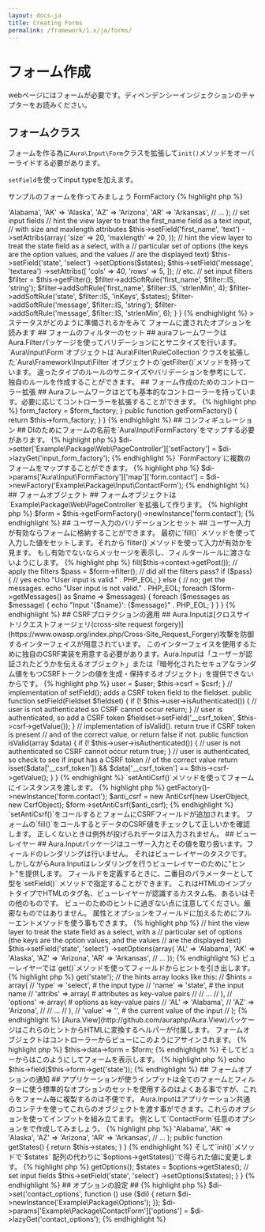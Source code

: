```yaml
---
layout: docs-ja
title: Creating Forms
permalink: /framework/1.x/ja/forms/
---
```


# フォーム作成 #

webページにはフォームが必要です。ディペンデンシーインジェクションのチャプターをお読みください。

## フォームクラス ##

フォームを作る為に`Aura\Input\Form`クラスを拡張して`init()`メソッドをオーバーライドする必要があります。

`setField`を使ってinput typeを加えます。

サンプルのフォームを作ってみましょう
FormFactory
{% highlight php %}
<?php
namespace Example\Package\Input;

use Aura\Input\Form;

class ContactForm extends Form
{
    public function init()
    {
        $states = array(
            'AL' => 'Alabama',
            'AK' => 'Alaska',
            'AZ' => 'Arizona',
            'AR' => 'Arkansas',
            // ...
         );

        // set input fields
        // hint the view layer to treat the first_name field as a text input,
        // with size and maxlength attributes
        $this->setField('first_name', 'text')
             ->setAttribs(array(
                'size' => 20,
                'maxlength' => 20,
             ));

        // hint the view layer to treat the state field as a select, with a
        // particular set of options (the keys are the option values, and the values
        // are the displayed text)
        $this->setField('state', 'select')
             ->setOptions($states);

        $this->setField('message', 'textarea')
            ->setAttribs([
                'cols' => 40,
                'rows' => 5,
            ]);
        // etc.

        // set input filters
        $filter = $this->getFilter();
        $filter->addSoftRule('first_name', $filter::IS, 'string');
        $filter->addSoftRule('first_name', $filter::IS, 'strlenMin', 4);
        $filter->addSoftRule('state', $filter::IS, 'inKeys', $states);
        $filter->addSoftRule('message', $filter::IS, 'string');
        $filter->addSoftRule('message', $filter::IS, 'strlenMin', 6);
    }
}
{% endhighlight %}

> ステータスがどのように準備されるかをみて フォームに渡されたオプションを読みます

## フォームのフィルターのセット ##

auraフレームワークはAura.Filterパッケージを使ってバリデーションにとサニタイズを行います。
`Aura\Input\Form`オブジェクトは`Aura\Filter\RuleCollection`クラスを拡張した`Aura\Framework\Input\Filter`オブジェクトの`getFilter()`メソッドを持っています。

違ったタイプのルールのサニタイズやバリデーションを参考にして、独自のルールを作成することができます。

## フォーム作成のためのコントローラー拡張 ##

Auraフレームワークはとても基本的なコントローラーを持っています。必要に応じてコントローラーを拡張することができます。

{% highlight php %}
<?php
namespace Example\Package\Web;

use Aura\Framework\Web\Controller\AbstractPage;
use Aura\Input\FormFactory;

abstract class PageController extends AbstractPage
{
    protected $form_factory;

    public function setFormFactory(FormFactory $form_factory)
    {
        $this->form_factory = $form_factory;
    }

    public function getFormFactory()
    {
        return $this->form_factory;
    }
}
{% endhighlight %}

## コンフィギュレーション ##

DIのためにフォームの名前を`Aura\Input\FormFactory`をマップする必要があります。

{% highlight php %}
$di->setter['Example\Package\Web\PageController']['setFactory'] =
    $di->lazyGet('input_form_factory');
{% endhighlight %}

`FormFactory`に複数のフォームをマップすることができます。

{% highlight php %}
$di->params['Aura\Input\FormFactory']['map']['form.contact'] =
    $di->newFactory('Example\Package\Input\ContactForm');
{% endhighlight %}

## フォームオブジェクト ##

フォームオブジェクトは`Example\Package\Web\PageController`を拡張して作ります。

{% highlight php %}
$form = $this->getFormFactory()->newInstance('form.contact');
{% endhighlight %}

## ユーザー入力のバリデーションとセット ##

ユーザー入力が有効ならフォームに格納することができます。
最初に`fill()` メソッドを使って入力した値をセットします。それから`filter()`メソッドを使って入力が有効かを見ます。
もし有効でないならメッセージを表示し、フィルタールールに渡さないようにします。

{% highlight php %}
<?php
// fill the form with $_POST array elements
// that match the form input names.
$form->fill($this->context->getPost());

// apply the filters
$pass = $form->filter();

// did all the filters pass?
if ($pass) {
    // yes
    echo "User input is valid." . PHP_EOL;
} else {
    // no; get the messages.
    echo "User input is not valid." . PHP_EOL;
    foreach ($form->getMessages() as $name => $messages) {
        foreach ($messages as $message) {
            echo "Input '{$name}': {$message}" . PHP_EOL;
        }
    }
}
{% endhighlight %}

## CSRFプロテクションの適用 ##

Aura.Inputは[クロスサイトリクエストフォージェリ(cross-site request forgery)](https://www.owasp.org/index.php/Cross-Site_Request_Forgery)攻撃を防御するインターフェイスが用意されています。
このインターフェイスを使用するために独自のCSRF実装を用意する必要があります。Aura.Inputは「ユーザーが認証されたどうかを伝えるオブジェクト」または「暗号化されたセキュアなランダム値をもつCSRFトークンの値を生成・保持するオブジェクト」を提供できないからです。


{% highlight php %}
<?php
namespace Example\Package\Input;

use Aura\Input\AntiCsrfInterface;
use Aura\Input\Fieldset;
use Example\Package\CsrfObject;
use Example\Package\UserObject;

class AntiCsrf implements AntiCsrfInterface
{
    // a user object indicating if the user is authenticated or not
    protected $user;

    // a csrf value generation object
    protected $csrf;

    public function __construct(UserObject $user, CsrfObject $csrf)
    {
        $this->user = $user;
        $this->csrf = $csrf;
    }

    // implementation of setField(); adds a CSRF token field to the fieldset.
    public function setField(Fieldset $fieldset)
    {
        if (! $this->user->isAuthenticated()) {
            // user is not authenticated so CSRF cannot occur
            return;
        }

        // user is authenticated, so add a CSRF token
        $fieldset->setField('__csrf_token', $this->csrf->getValue());
    }

    // implementation of isValid().  return true if CSRF token is present
    // and of the correct value, or return false if not.
    public function isValid(array $data)
    {
        if (! $this->user->isAuthenticated()) {
            // user is not authenticated so CSRF cannot occur
            return true;
        }

        // user is authenticated, so check to see if input has a CSRF token
        // of the correct value
        return isset($data['__csrf_token'])
            && $data['__csrf_token'] == $this->csrf->getValue();
    }
}
{% endhighlight %}

`setAntiCsrf()`メソッドを使ってフォームにインスタンスを渡します。


{% highlight php %}
<?php
$form = $this->getFactory()->newInstance('form.contact');
$anti_csrf = new AntiCsrf(new UserObject, new CsrfObject);
$form->setAntiCsrf($anti_csrf);
{% endhighlight %}

`setAntiCsrf()`をコールするとフォームにCSRFフィールドが追加されます。

フォームの`fill()`をコールするとデータのCSRF値をチェックして正しいかを確認します。
正しくないときは例外が投げられデータは入力されません。

## ビューレイヤー ##

Aura.Inputパッケージはユーザー入力とその値を取り扱います。フィールドのレンダリングは行いません。
それはビューレイヤーのタスクです。しかしながらAura.Inputはレンダリングを行うビューレイヤーのために"ヒント"を提供します。

フィールドを定義するときに、二番目のパラメーターとして型を`setField()` メソッドで指定することができます。
これはHTMLのインプットタイプでHTMLのタグ名、ビューレイヤーが認識するカスタム名、あるいはその他のものです。
ビューのためのヒントに過ぎない点に注意してください。厳密なものではありません。
属性とオプションをフィールドに加えるためにフルーエントメソッドを使う事もできます。


{% highlight php %}
// hint the view layer to treat the state field as a select, with a
// particular set of options (the keys are the option values, and the values
// are the displayed text)
$this->setField('state', 'select')
     ->setOptions(array(
        'AL' => 'Alabama',
        'AK' => 'Alaska',
        'AZ' => 'Arizona',
        'AR' => 'Arkansas',
        // ...
     ));
{% endhighlight %}

ビューレイヤーでは`get()`メソッドを使ってフィールドからヒントを引き出します。


{% highlight php %}
<?php
// get the hints for the state field
$hints = $form->get('state');

// the hints array looks like this:
// $hints = array(
//     'type' => 'select',      # the input type
//     'name' => 'state',       # the input name
//     'attribs' => array(           # attributes as key-value pairs
//         // ...
//     ),
//     'options' => array(           # options as key-value pairs
//         'AL' => 'Alabama',
//         'AZ' => 'Arizona',
//         // ...
//     ),
//     'value' => '',           # the current value of the input
// );
{% endhighlight %}

[Aura.View](http://github.com/auraphp/Aura.View)パッケージはこれらのヒントからHTMLに変換するヘルパーが付属します。

フォームオブジェクトはコントローラーからビューにこのようにアサインされます。

{% highlight php %}
$this->data->form = $form;
{% endhighlight %}

そしてビューからはこのようにしてフォームを表示します。

{% highlight php %}
echo $this->field($this->form->get('state'));
{% endhighlight %}

## フォームオプションの通知 ##

アプリケーションが使うインプットは全てのフォームとフィルターに使う標準的なオプションのセットを使用するのはよくある事ですが、これらをフォーム毎に複製するのは不便です。
Aura.Inputはアプリケーション共通のコンテナを使ってこれらのオブジェクトを渡す事ができます。これらのオプションを使ってインプットを組み立てます。

例として`ContactForm`任意のオプションをで作成してみましょう。

{% highlight php %}
<?php
namespace Example\Package;

class Options
{
    protected $states = array(
        'AL' => 'Alabama',
        'AK' => 'Alaska',
        'AZ' => 'Arizona',
        'AR' => 'Arkansas',
        // ...
    );

    public function getStates()
    {
        return $this->states;
    }
}
{% endhighlight %}


そして`init()`メソッドで`$states` 配列の代わりに`$options->getStates()`で得られた値に変更します。

{% highlight php %}
<?php
namespace Example\Package;

use Aura\Input\Form;

class ContactForm extends Form
{
    protected function init()
    {
        // the options object injected via constructor
        $options = $this->getOptions();

        $states = $options->getStates();

        // set input fields
        $this->setField('state', 'select')
             ->setOptions($states);
    }
}
{% endhighlight %}

## オプションの設定 ##

{% highlight php %}
$di->set('contact_options', function () use ($di) {
    return $di->newInstance('Example\Package\Options');
});

$di->params['Example\Package\ContactForm']['options'] = $di->lazyGet('contact_options');
{% endhighlight %}
